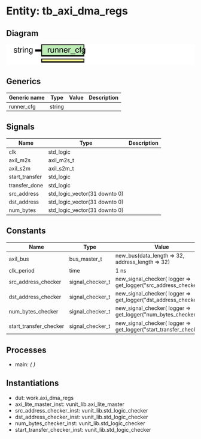 # Entity: tb_axi_dma_regs
## Diagram
![Diagram](tb_axi_dma_regs.svg "Diagram")
## Generics
| Generic name | Type   | Value | Description |
| ------------ | ------ | ----- | ----------- |
| runner_cfg   | string |       |             |
## Signals
| Name           | Type                          | Description |
| -------------- | ----------------------------- | ----------- |
| clk            | std_logic                     |             |
| axil_m2s       | axil_m2s_t                    |             |
| axil_s2m       | axil_s2m_t                    |             |
| start_transfer | std_logic                     |             |
| transfer_done  | std_logic                     |             |
| src_address    | std_logic_vector(31 downto 0) |             |
| dst_address    | std_logic_vector(31 downto 0) |             |
| num_bytes      | std_logic_vector(31 downto 0) |             |
## Constants
| Name                   | Type             | Value                                                                    | Description |
| ---------------------- | ---------------- | ------------------------------------------------------------------------ | ----------- |
| axil_bus               | bus_master_t     |  new_bus(data_length => 32, address_length => 32)                        |             |
| clk_period             | time             |  1 ns                                                                    |             |
| src_address_checker    | signal_checker_t |  new_signal_checker(     logger => get_logger("src_address_checker"))    |             |
| dst_address_checker    | signal_checker_t |  new_signal_checker(     logger => get_logger("dst_address_checker"))    |             |
| num_bytes_checker      | signal_checker_t |  new_signal_checker(     logger => get_logger("num_bytes_checker"))      |             |
| start_transfer_checker | signal_checker_t |  new_signal_checker(     logger => get_logger("start_transfer_checker")) |             |
## Processes
- main: _(  )_

## Instantiations
- dut: work.axi_dma_regs
- axi_lite_master_inst: vunit_lib.axi_lite_master
- src_address_checker_inst: vunit_lib.std_logic_checker
- dst_address_checker_inst: vunit_lib.std_logic_checker
- num_bytes_checker_inst: vunit_lib.std_logic_checker
- start_transfer_checker_inst: vunit_lib.std_logic_checker
